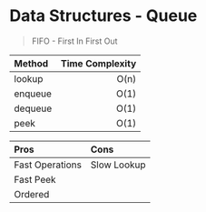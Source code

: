 # Data Structures - Queue

> FIFO - First In First Out

| Method  | Time Complexity |
| :------ | --------------: |
| lookup  |            O(n) |
| enqueue |            O(1) |
| dequeue |            O(1) |
| peek    |            O(1) |

| Pros            | Cons        |
| :-------------- | :---------- |
| Fast Operations | Slow Lookup |
| Fast Peek       |             |
| Ordered         |             |

